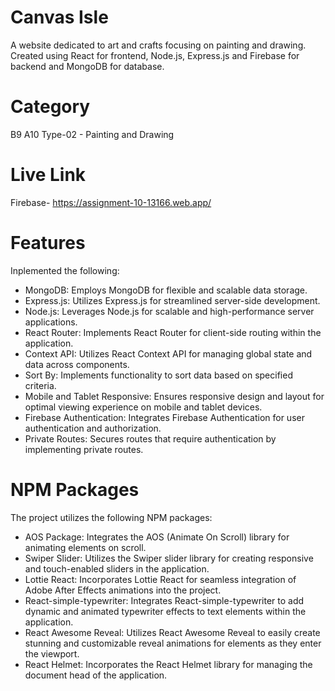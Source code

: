 # Canvas Isle
A website dedicated to art and crafts focusing on painting and drawing. Created using React for frontend, Node.js, Express.js and Firebase for backend and MongoDB for database.

# Category
B9 A10 Type-02 - Painting and Drawing

# Live Link
Firebase- https://assignment-10-13166.web.app/

# Features
Inplemented the following:
-  MongoDB: Employs MongoDB for flexible and scalable data storage.
-  Express.js: Utilizes Express.js for streamlined server-side development.
-  Node.js: Leverages Node.js for scalable and high-performance server applications.
-  React Router: Implements React Router for client-side routing within the application.
-  Context API: Utilizes React Context API for managing global state and data across components.
-  Sort By: Implements functionality to sort data based on specified criteria.
-  Mobile and Tablet Responsive: Ensures responsive design and layout for optimal viewing experience on mobile and tablet devices.
-  Firebase Authentication: Integrates Firebase Authentication for user authentication and authorization.
-  Private Routes: Secures routes that require authentication by implementing private routes.

 
# NPM Packages
The project utilizes the following NPM packages:
-  AOS Package: Integrates the AOS (Animate On Scroll) library for animating elements on scroll.
-  Swiper Slider: Utilizes the Swiper slider library for creating responsive and touch-enabled sliders in the application.
-  Lottie React: Incorporates Lottie React for seamless integration of Adobe After Effects animations into the project.
-  React-simple-typewriter: Integrates React-simple-typewriter to add dynamic and animated typewriter effects to text elements within the application.
-  React Awesome Reveal: Utilizes React Awesome Reveal to easily create stunning and customizable reveal animations for elements as they enter the viewport.
-  React Helmet: Incorporates the React Helmet library for managing the document head of the application.
